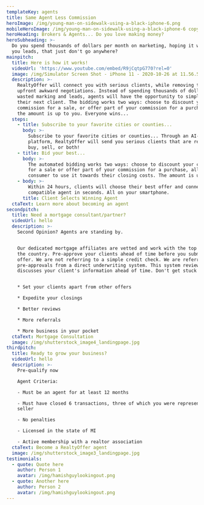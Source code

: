 ```yaml
---
templateKey: agents
title: Same Agent Less Commission
heroImage: /img/young-man-on-sidewalk-using-a-black-iphone-6.png
mobileHeroImage: /img/young-man-on-sidewalk-using-a-black-iphone-6 copy.png
heroHeading: Brokers & Agents... Do you love making money?
heroSubheading: >-
  Do you spend thousands of dollars per month on marketing, hoping it will bring
  you leads, that just don't go anywhere?
mainpitch:
  title: Here is how it works!
  videoUrl: 'https://www.youtube.com/embed/R9jCqtpG770?rel=0'
  image: /img/Simulator Screen Shot - iPhone 11 - 2020-10-26 at 11.56.52.png
  description: >-
    RealtyOffer will connect you with serious clients, while removing the
    upfront awkward negotiations. Instead of spending thousands of dollars on
    wasted marking and leads, agents will have the opportunity to simply bid for
    their next client. The bidding works two ways: choose to discount your
    commission for a sale, or offer part of your commission for a purchase...
    the amount is up to you. Everyone wins...
  steps:
    - title: Subscribe to your favorite cities or counties...
      body: >-
        Subscribe to your favorite cities or counties... Through an AI-Digitized
        platform, RealtyOffer will send you serious clients that are ready to
        buy, sell, or both!
    - title: Bid your best...
      body: >-
        The automated bidding works two ways: choose to discount your commission
        for a sale or offer part of your commission for a purchase, allowing the
        consumer to use it towards their closing costs. The amount is up to you!
    - body: >-
        Within 24 hours, clients will choose their best offer and connect with a
        compatible agent in seconds. All on your smartphone.
      title: Client Selects Winning Agent
  ctaText: Learn more about becoming an agent
secondpitch:
  title: Need a mortgage consultant/partner?
  videoUrl: hello
  description: >-
    Second Opinion? Agents are standing by.


    Our dedicated mortgage affiliates are vetted and work with the top banks in
    the country. Pre-approve your clients ahead of time before you submit an
    offer. We are not referring to a simple credit check. We are referring to
    pre-approvals from a direct underwriting system. This system reviews and
    discusses your client's information ahead of time. Don't get stuck!


    * Set your clients apart from other offers

    * Expedite your closings

    * Better reviews

    * More referrals

    * More business in your pocket
  ctaText: Mortgage Consultation
  image: /img/shutterstock_image4_landingpage.jpg
thirdpitch:
  title: Ready to grow your business?
  videoUrl: hello
  description: >-
    Pre-qualify now

    Agent Criteria:

    - Must be an agent for at least 12 months

    - Must have closed 6 transactions, three of which you were representing the
    seller

    - No penalties

    - Licensed in the state of MI

    - Active membership with a realtor association
  ctaText: Become a RealtyOffer agent
  image: /img/shutterstock_image3_landingpage.jpg
testimonials:
  - quote: Quote here
    author: Person 1
    avatar: /img/hamishguylookingout.png
  - quote: Another here
    author: Person 2
    avatar: /img/hamishguylookingout.png
---
```

